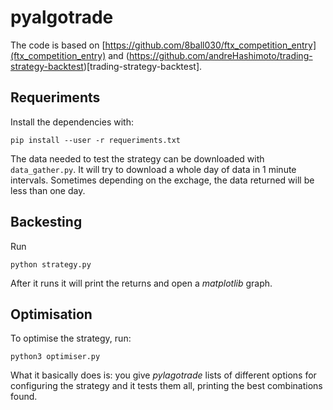 # pyalgotrade

The code is based on [https://github.com/8ball030/ftx_competition_entry](ftx_competition_entry) and (https://github.com/andreHashimoto/trading-strategy-backtest)[trading-strategy-backtest].


## Requeriments

Install the dependencies with:

```
pip install --user -r requeriments.txt
```

The data needed to test the strategy can be downloaded with `data_gather.py`. It will try to download a whole day of data in 1 minute intervals. Sometimes depending on the exchage, the data returned will be less than one day.

## Backesting

Run

```
python strategy.py
```

After it runs it will print the returns and open a *matplotlib* graph.


## Optimisation

To optimise the strategy, run:


```
python3 optimiser.py

```

What it basically does is: you give *pylagotrade* lists of different options for configuring the strategy and it tests them all, printing the best combinations found.
